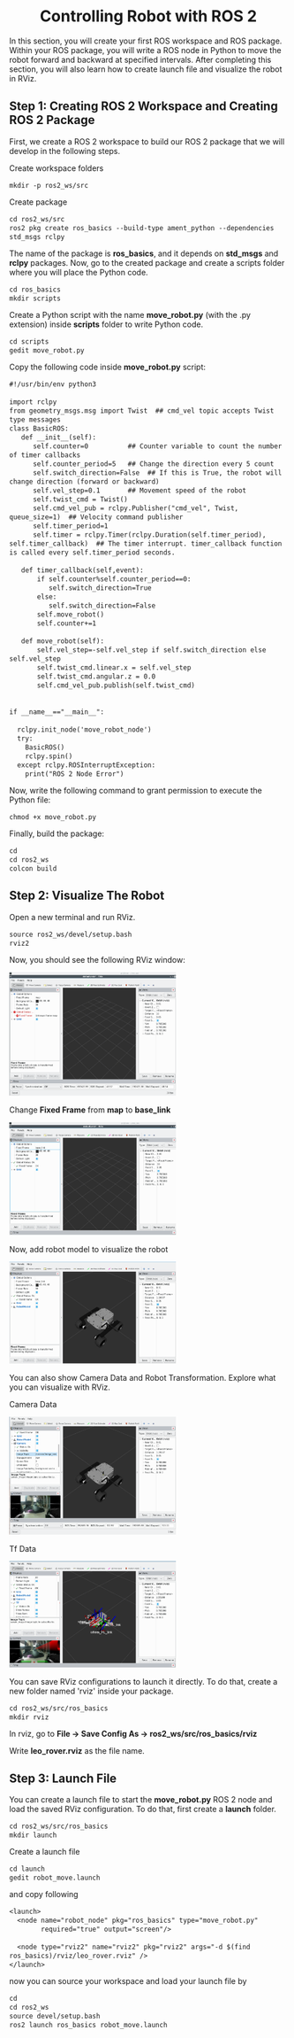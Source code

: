 <h1 align="center" > Controlling Robot with ROS 2 </h1>

In this section, you will create your first ROS workspace and ROS package. Within your ROS package, you will write a ROS node in Python to move the robot forward and backward at specified intervals. After completing this section, you will also learn how to create launch file and  visualize the robot in RViz.

## Step 1: Creating ROS 2 Workspace and Creating ROS 2 Package ##

First, we create a ROS 2 workspace to build our ROS 2 package that we will develop in the following steps.

Create workspace folders
```
mkdir -p ros2_ws/src
```

Create package

```
cd ros2_ws/src
ros2 pkg create ros_basics --build-type ament_python --dependencies std_msgs rclpy
```
The name of the package is **ros_basics**, and it depends on **std_msgs** and **rclpy** packages. Now, go to the created package and create a scripts folder where you will place the Python code.
```
cd ros_basics
mkdir scripts
```
Create a Python script with the name **move_robot.py** (with the .py extension) inside **scripts** folder to write Python code.
```
cd scripts
gedit move_robot.py
```
Copy the following code inside **move_robot.py** script:
```
#!/usr/bin/env python3

import rclpy
from geometry_msgs.msg import Twist  ## cmd_vel topic accepts Twist type messages
class BasicROS:
   def __init__(self):
      self.counter=0          ## Counter variable to count the number of timer callbacks   
      self.counter_period=5   ## Change the direction every 5 count
      self.switch_direction=False  ## If this is True, the robot will change direction (forward or backward)
      self.vel_step=0.1       ## Movement speed of the robot
      self.twist_cmd = Twist()
      self.cmd_vel_pub = rclpy.Publisher("cmd_vel", Twist, queue_size=1)  ## Velocity command publisher
      self.timer_period=1 
      self.timer = rclpy.Timer(rclpy.Duration(self.timer_period), self.timer_callback)  ## The timer interrupt. timer_callback function is called every self.timer_period seconds.

   def timer_callback(self,event):
       if self.counter%self.counter_period==0:
          self.switch_direction=True
       else:
          self.switch_direction=False
       self.move_robot()
       self.counter+=1
  
   def move_robot(self):
       self.vel_step=-self.vel_step if self.switch_direction else self.vel_step
       self.twist_cmd.linear.x = self.vel_step
       self.twist_cmd.angular.z = 0.0
       self.cmd_vel_pub.publish(self.twist_cmd)
       

if __name__=="__main__":

  rclpy.init_node('move_robot_node')
  try:
    BasicROS()
    rclpy.spin()
  except rclpy.ROSInterruptException:
    print("ROS 2 Node Error")
```
Now, write the following command to grant permission to execute the Python file:

```
chmod +x move_robot.py
```
Finally, build the package:
```
cd
cd ros2_ws
colcon build
```

## Step 2: Visualize The Robot ##

Open a new terminal and run RViz.
```
source ros2_ws/devel/setup.bash
rviz2
```
Now, you should see the following RViz window:

<img title="Rviz1"  src="../Images/BasicROS/rviz_1.png"  width=60% height=auto>

Change **Fixed Frame** from **map** to **base_link**

<img title="Rviz2"  src="../Images/BasicROS/base_link.png"  width=60% height=auto>

Now, add robot model to visualize the robot

<img title="Rviz3"  src="../Images/BasicROS/leo_rviz.png"  width=60% height=auto>

You can also show Camera Data and Robot Transformation. Explore what you can visualize with RViz.

Camera Data

<img title="Rviz4"  src="../Images/BasicROS/camera.png"  width=60% height=auto>

Tf Data

<img title="Rviz5"  src="../Images/BasicROS/tf.png"  width=60% height=auto>

You can save RViz configurations to launch it directly. To do that, create a new folder named 'rviz' inside your package.

```
cd ros2_ws/src/ros_basics
mkdir rviz
```
In rviz, go to **File -> Save Config As -> ros2_ws/src/ros_basics/rviz** 

Write **leo_rover.rviz** as the file name.

## Step 3: Launch File ##

You can create a launch file to start the **move_robot.py** ROS 2 node and load the saved RViz configuration. To do that, first create a **launch** folder.
```
cd ros2_ws/src/ros_basics
mkdir launch
```

Create a launch file

```
cd launch
gedit robot_move.launch
```
and copy following
```
<launch>
  <node name="robot_node" pkg="ros_basics" type="move_robot.py"
        required="true" output="screen"/>

  <node type="rviz2" name="rviz2" pkg="rviz2" args="-d $(find ros_basics)/rviz/leo_rover.rviz" />
</launch>
```
now you can source your workspace and load your launch file by

```
cd
cd ros2_ws
source devel/setup.bash
ros2 launch ros_basics robot_move.launch
```
